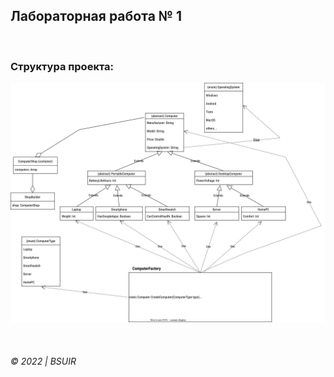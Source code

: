## Лабораторная работа № 1

&nbsp;    
### Структура проекта:  
![](scheme.svg)



&nbsp;  
###### © 2022 | BSUIR
